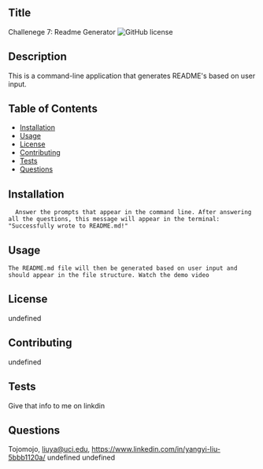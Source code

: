 
  ## Title
   Challenege 7: Readme Generator
  ![GitHub license](https://img.shields.io/badge/license-MIT-blue.svg)
  ## Description 
  This is a command-line application that generates README's based on user input.
  
  ## Table of Contents
  * [Installation](#Installation)
  * [Usage](#Usage)
  * [License](#License)
  * [Contributing](#Contributing)
  * [Tests](#Tests)
  * [Questions](#Questions)
  
  ## Installation
      Answer the prompts that appear in the command line. After answering all the questions, this message will appear in the terminal: "Successfully wrote to README.md!"
  ## Usage
    The README.md file will then be generated based on user input and should appear in the file structure. Watch the demo video
  ## License
  undefined
  ## Contributing
  undefined
  ## Tests
  Give that info to me on linkdin
  ## Questions
  Tojomojo, liuya@uci.edu, https://www.linkedin.com/in/yangyi-liu-5bbb1120a/
  undefined
  undefined

